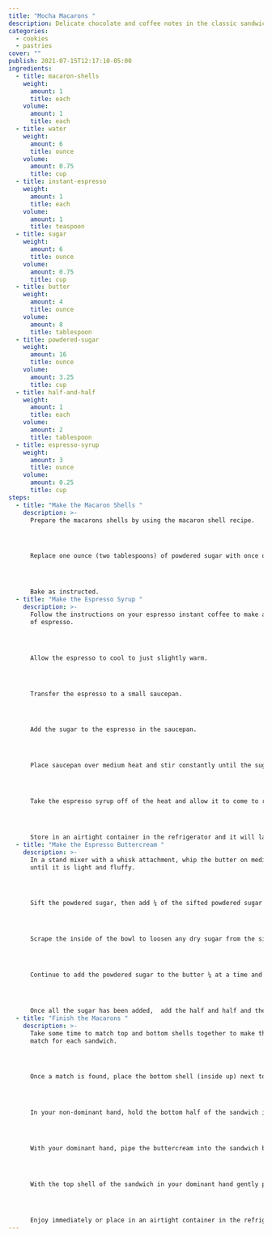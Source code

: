```yaml
---
title: "Mocha Macarons "
description: Delicate chocolate and coffee notes in the classic sandwich cookie
categories:
  - cookies
  - pastries
cover: ""
publish: 2021-07-15T12:17:10-05:00
ingredients:
  - title: macaron-shells
    weight:
      amount: 1
      title: each
    volume:
      amount: 1
      title: each
  - title: water
    weight:
      amount: 6
      title: ounce
    volume:
      amount: 0.75
      title: cup
  - title: instant-espresso
    weight:
      amount: 1
      title: each
    volume:
      amount: 1
      title: teaspoon
  - title: sugar
    weight:
      amount: 6
      title: ounce
    volume:
      amount: 0.75
      title: cup
  - title: butter
    weight:
      amount: 4
      title: ounce
    volume:
      amount: 8
      title: tablespoon
  - title: powdered-sugar
    weight:
      amount: 16
      title: ounce
    volume:
      amount: 3.25
      title: cup
  - title: half-and-half
    weight:
      amount: 1
      title: each
    volume:
      amount: 2
      title: tablespoon
  - title: espresso-syrup
    weight:
      amount: 3
      title: ounce
    volume:
      amount: 0.25
      title: cup
steps:
  - title: "Make the Macaron Shells "
    description: >-
      Prepare the macarons shells by using the macaron shell recipe.




      Replace one ounce (two tablespoons) of powdered sugar with once ounce (two tablespoons) of cocoa powder.




      Bake as instructed.
  - title: "Make the Espresso Syrup "
    description: >-
      Follow the instructions on your espresso instant coffee to make a 6 oz cup
      of espresso.




      Allow the espresso to cool to just slightly warm.




      Transfer the espresso to a small saucepan.




      Add the sugar to the espresso in the saucepan.




      Place saucepan over medium heat and stir constantly until the sugar has completely dissolved.




      Take the espresso syrup off of the heat and allow it to come to room temperature.




      Store in an airtight container in the refrigerator and it will last for up to 1 month.
  - title: "Make the Espresso Buttercream "
    description: >-
      In a stand mixer with a whisk attachment, whip the butter on medium speed
      until it is light and fluffy.




      Sift the powdered sugar, then add ¼ of the sifted powdered sugar to the butter and whip until combined.




      Scrape the inside of the bowl to loosen any dry sugar from the sides of the bowl. 




      Continue to add the powdered sugar to the butter ¼ at a time and scrape the bowl after each addition until a smooth consistency is achieved.




      Once all the sugar has been added,  add the half and half and the espresso syrup and beat until smooth.
  - title: "Finish the Macarons "
    description: >-
      Take some time to match top and bottom shells together to make the best
      match for each sandwich.




      Once a match is found, place the bottom shell (inside up) next to its top shell (inside down).




      In your non-dominant hand, hold the bottom half of the sandwich inside up in your hand.




      With your dominant hand, pipe the buttercream into the sandwich bottom.




      With the top shell of the sandwich in your dominant hand gently press the top shell into the buttercream until the buttercream pushes out to reach the edge of each shell. 




      Enjoy immediately or place in an airtight container in the refrigerator for up to 7 days.
---
```

